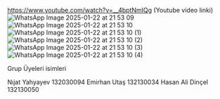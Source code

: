 https://www.youtube.com/watch?v=__4bptNmIQg (Youtube video linki)
![WhatsApp Image 2025-01-22 at 21 53 09](https://github.com/user-attachments/assets/5babe9f2-b04b-4e6e-a5ab-bb1e8684518d)
![WhatsApp Image 2025-01-22 at 21 53 10](https://github.com/user-attachments/assets/81c01633-00f3-4919-806c-b170bd73add5)
![WhatsApp Image 2025-01-22 at 21 53 10 (1)](https://github.com/user-attachments/assets/dad7d1fc-df12-4a8f-ba6f-9fa53c648443)
![WhatsApp Image 2025-01-22 at 21 53 10 (2)](https://github.com/user-attachments/assets/57fe5472-a9d6-40ce-8739-1b056e8ea032)
![WhatsApp Image 2025-01-22 at 21 53 10 (3)](https://github.com/user-attachments/assets/3b15c6b4-b9d1-46aa-a91e-267b6afd04a6)
![WhatsApp Image 2025-01-22 at 21 53 10 (4)](https://github.com/user-attachments/assets/1865e5e3-3e16-4afb-9de3-fdaa3ee57d6d)

Grup Üyeleri isimleri 

Nıjat Yahyayev 132030094
Emirhan Utaş 132130034
Hasan Ali Dinçel 132130050
